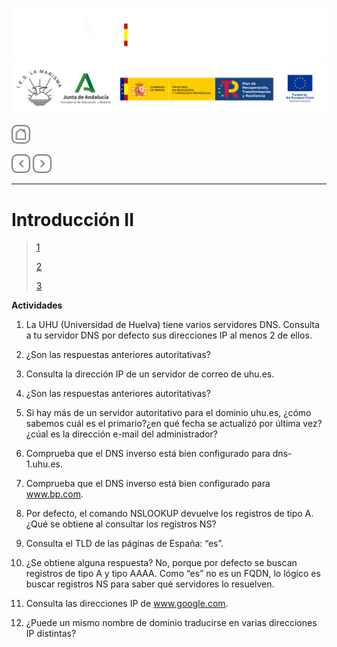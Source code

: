 ![](/.resGen/_bannerD.png#gh-dark-mode-only)
![](/.resGen/_bannerL.png#gh-light-mode-only)

<a href="/README.md"><img src="/.resGen/_back.svg" width="30"></a>

<a href="2.md"><img src="/.resGen/_arrow_r.svg" width="30"></a>
<a href="4.md"><img src="/.resGen/_arrow.svg" width="30"></a>

---

# Introducción II

> [1](http://www.thegeekstuff.com/2012/07/nslookup-examples/)
> 
> [2](https://www.cloudns.net/blog/10-most-used-nslookup-commands/)
> 
> [3](https://www.zytrax.com/books/dns/ch8/soa.html)

**Actividades**


1. La UHU (Universidad de Huelva) tiene varios servidores DNS. Consulta a tu servidor DNS por defecto sus direcciones IP al menos 2 de ellos.


2. ¿Son las respuestas anteriores autoritativas? 


3. Consulta la dirección IP de un servidor de correo de uhu.es.


4. ¿Son las respuestas anteriores autoritativas? 



5. Si hay más de un servidor autoritativo para el dominio uhu.es, ¿cómo sabemos cuál es el primario?¿en qué fecha se actualizó por última vez?¿cúal es la dirección e-mail del administrador?




6. Comprueba que el DNS inverso está bien configurado para dns-1.uhu.es.



7. Comprueba que el DNS inverso está bien configurado para www.bp.com.



8. Por defecto, el comando NSLOOKUP devuelve los registros de tipo A. ¿Qué se obtiene al consultar los registros NS?


9. Consulta el TLD de las páginas de España: “es”.




10. ¿Se obtiene alguna respuesta? No, porque por defecto se buscan registros de tipo A y tipo AAAA. Como “es” no es un FQDN, lo lógico es buscar registros NS para saber qué servidores lo resuelven.



11. Consulta las direcciones IP de www.google.com.




12. ¿Puede un mismo nombre de dominio traducirse en varias direcciones IP distintas? 
